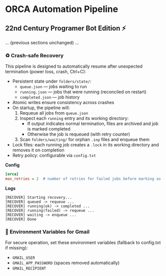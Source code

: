 # ORCA Automation Pipeline
## 22nd Century Programer Bot Edition ⚡

... (previous sections unchanged) ...

### ♻️ Crash-safe Recovery

This pipeline is designed to automatically resume after unexpected termination (power loss, crash, Ctrl+C):

- Persistent state under `folders/state/`:
  - `queue.json` — jobs waiting to run
  - `running.json` — jobs that were running (reconciled on restart)
  - `completed.json` — job history
- Atomic writes ensure consistency across crashes
- On startup, the pipeline will:
  1. Requeue all jobs from `queue.json`
  2. Inspect each `running` entry and its working directory:
     - If output indicates normal termination, files are archived and job is marked completed
     - Otherwise the job is requeued (with retry counter)
  3. Scan `folders/waiting/` for orphan `.inp` files and enqueue them
- Lock files: each running job creates a `.lock` in its working directory and removes it on completion
- Retry policy: configurable via `config.txt`

**Config**
```ini
[orca]
max_retries = 2  # number of retries for failed jobs before marking as failed
```

**Logs**
```
[RECOVER] Starting recovery...
[RECOVER] queued -> requeue ...
[RECOVER] running(ok) -> completed ...
[RECOVER] running(failed) -> requeue ...
[RECOVER] waiting -> enqueue ...
[RECOVER] Done
```

### 🔐 Environment Variables for Gmail

For secure operation, set these environment variables (fallback to config.txt if missing):
- `GMAIL_USER`
- `GMAIL_APP_PASSWORD` (spaces removed automatically)
- `GMAIL_RECIPIENT`

